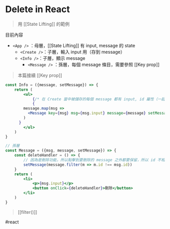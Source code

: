 # Delete in React
>用 [[State Lifting]] 的範例

目前內容
- `<App />` ：母層，[[State Lifting]] 有 input, message 的 state
	- `<Create />`：子層，輸入 input 用（存到 message）
	- `<Info />`：子層，顯示 message
		- `<Message />` ：孫層，每個 message 條目，需要參照 [[Key prop]]

>本篇接續 [[Key prop]]

```jsx
const Info = ({message, setMessage}) => {
	return (
		<ul>
			{/* 在 Create 當中被儲存的每個 message 都有 input, id 屬性（一起被 lift 了） */}
			{
        message.map(msg =>
          <Message key={msg} msg={msg.input} message={message} setMessage={setMessage} key={msg.id} />
        )
      }
		</ul>	
	)
}
```

```jsx
// 孫層
const Message = ({msg, message, setMessage}) => {
	const deleteHandler = () => {
		// 因為是刪除功能，所以點擊到要刪除的 message 之外都要保留，所以 id 不相等的都要顯示
		setMessage(message.filter(m => m.id !== msg.id))
	}
	return (
		<li>
			<p>{msg.input}</p>
			<button onClick={deleteHandler}>刪除</button>
		</li>
	)
}
```
>[[filter()]]  




#react 